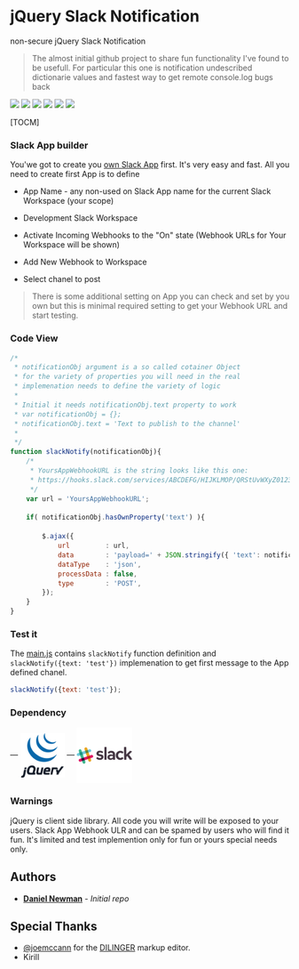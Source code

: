 # jQuery Slack Notification
non-secure jQuery Slack Notification

> The almost initial github project to share fun functionality I've found to be usefull.
> For particular this one is notification undescribed dictionarie values and 
> fastest way to get remote console.log bugs back

![](https://img.shields.io/github/stars/pandao/editor.md.svg) ![](https://img.shields.io/github/forks/newmandani/editor.md.svg) ![](https://img.shields.io/github/tag/newmandani/editor.md.svg) ![](https://img.shields.io/github/release/newmandani/editor.md.svg) ![](https://img.shields.io/github/issues/newmandani/editor.md.svg) ![](https://img.shields.io/bower/v/editor.md.svg)

[TOCM]

### Slack App builder
You'we got to create you [own Slack App](https://api.slack.com/apps?new_app=1) first.
It's very easy and fast. All you need to create first App is to define
- App Name - any non-used on Slack App name for the current Slack Workspace (your scope) 
- Development Slack Workspace

- Activate Incoming Webhooks to the "On" state (Webhook URLs for Your Workspace will be shown)
- Add New Webhook to Workspace
- Select chanel to post

> There is some additional setting on App you can check and set by you own
> but this is minimal required setting to get your Webhook URL and start testing.

### Code View
```javascript
/*
 * notificationObj argument is a so called cotainer Object
 * for the variety of properties you will need in the real 
 * implemenation needs to define the variety of logic
 *
 * Initial it needs notificationObj.text property to work
 * var notificationObj = {};
 * notificationObj.text = 'Text to publish to the channel'
 *
 */
function slackNotify(notificationObj){
    /*
     * YoursAppWebhookURL is the string looks like this one:
     * https://hooks.slack.com/services/ABCDEFG/HIJKLMOP/QRStUvWXyZ0123456
     */
    var url = 'YoursAppWebhookURL';

    if( notificationObj.hasOwnProperty('text') ){

        $.ajax({
            url         : url,
            data        : 'payload=' + JSON.stringify({ 'text': notificationObj.text }),
            dataType    : 'json',
            processData : false,
            type        : 'POST',
        });
    }
}
```


### Test it
The [main.js](https://raw.githubusercontent.com/newmandani/jQuerySlackNotification/master/main.js) contains `slackNotify` function definition and `slackNotify({text: 'test'})` implemenation to get first message to the App defined chanel.
```javascript
slackNotify({text: 'test'});
```

### Dependency
— <a href="https://cdnjs.com/libraries/jquery/1.12.4" target="_blank"><img src="https://raw.githubusercontent.com/newmandani/jQuerySlackNotification/master/misc/jquery_ico.gif" width="80px" valign="middle" style="vertical-align: middle;"></a>
— <a href="https://slack.com" target="_blank"><img src="https://raw.githubusercontent.com/newmandani/jQuerySlackNotification/master/misc/slack_ico.png" width="100px" valign="middle" style="vertical-align: middle;"></a>

### Warnings
jQuery is client side library. All code you will write will be exposed to your users.
Slack App Webhook ULR and can be spamed by users who will find it fun.
It's limited and test implemention only for fun or yours special needs only.

## Authors
* **[Daniel Newman](https://github.com/newmandani/)** - *Initial repo*

## Special Thanks
- [@joemccann](https://twitter.com/joemccann) for the [DILINGER](https://dillinger.io/) markup editor.
- Kirill
